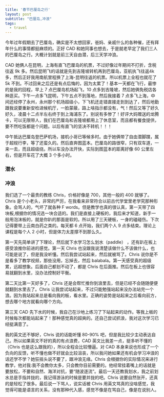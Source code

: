 ```yaml
---
title: '春节巴厘岛之行'
layout: post
subtitle: "巴厘岛,冲浪"
tags:
  - travel
---
```


今年过年假期去了巴厘岛，确实是不太想回家，爸妈、亲戚什么的各种催，还有拜年什么的事情都挺麻烦的。正好 CAD 和她同事也想去，于是就老早定了我们三人的巴厘岛之行。大概计划就是前三天自由潜，后三天学冲浪。  

CAD 她俩人在昆明，上海有直飞巴厘岛的机票，不过好像过年期间不打折，含税往返 9k 多。然后昆明飞的话就是先到吉隆坡转机再到巴厘岛，亚航执飞往返4k多，然后正好我用南航里程换了上海-昆明往返的机票。所以机票上全程也就花了 5k 不到。不过回来之后还是有点后悔的，因为太累了！基本一天都在飞行，最惨的是我的回程，早上 7 点巴厘岛机场起飞，10 点多到吉隆坡，然后她俩免税店各种逛买。下午一点多飞昆明，下午五点不到落地，然后我接着 7 点多飞上海，中间还经停了永州，永州那个机场超级小，下飞机还走错直接走到到达了，然后地勤跟我说要重新安检进候机厅，一脸蒙蔽，路上啥指示都没有，气！然后又等了好久好久，凌晨十二点半左右终于到上海浦东了。别说有多惨了！好评大妈赠送的龙腾卡，可以无限带人，我们在巴厘岛和吉隆坡都用上了休息室，而且都有餐食提供，要不然吃饭都是个问题。以后有直飞的坚决不转机！！！

中午抵达巴厘岛登巴萨机场，接机小哥已等候多时。由于她俩带了自由潜脚蹼，属于超规行李，等了还蛮久的。然后直奔图蓝本。巴厘岛的路很窄，只有双车道，一来一去，而且超级绕。所以车没办法开快，实际到图蓝本的距离好像 60 公里左右，但是开车花了大概 3 个多小时。

### 潜水

### 冲浪
我们选了一个最贵的教练 Chris，价格好像是 700，其他一般的 400 就够了。Chris 是个小老头，非常的严厉，在我看来非常符合以前古代学堂里老学究那种形象。会骂人的，气坏了就各种 F words。但是教学也真的很认真，第一天带了四块板,根据你的情况选一块合适的。我们是直接上硬板的，我后来才知道，新手一般用泡沫板的，就是你趴的那面是软的。所以用了三天硬板，一身的磕碰伤。下次记得要带上云南白药之类的。每天都 6 点开始，我们两个人 9 点多结束。理论上课程是每个人 2 小时，但是体力太差撑不到那么久。

第一天先简单讲了下理论，然后就下水学习怎么划水（paddle） ，还有趴在板上感受浪推你前进的感觉。第一天 Chris 也没跟我说清楚该做什么不该做什么，也可能是说了，但是我没听懂。然后我尝试站起来，然后就被骂了。Chris 说你是不是看多了教学视频，那些没用，忘掉去，然后 balabala。第一天感受真的超级累，远超想象。后面自己都划不动了，都是 Chris 在后面推。然后在板上也很容易就翻到水里，没办法控制好平衡。

第二天比第一天好多了，Chris 还是会帮忙推你到浪里去，但是已经不会随随便便就翻到水里去了。Chris 让我尝试站起来，不过只能勉强站起来没办法站完一个浪。因为我站起来总是看向我的板，看水里。正确的姿势是站起来之后看向前方，想去哪个地方就看向哪个方向。

第三天 CAD 先下水的时候，我自己在沙地上练习了下站起来的动作。等我上板的时候每次都能站起来了！那种感觉真的超爽的。还自己尝试抓浪，我对这次学习已经挺满意了。

我的英文还不够好，Chris 说的话能听懂 80-90% 吧，但是我比较少主动表达自己。所以如果英文不好的真的有点浪费，CAD 英文比我差一点，挺多听不懂的（Chris 也是这么跟我的），所以全程会比较懵逼。对 CAD 本身来说也形成了一个负向的反馈，听不懂也做不好就会比较沮丧，所以我问她如果还有机会学习冲浪的话还学不学？她狂摇头说不要了，跟冲浪无缘。Chris 会根据你的实际情况来进行教学，他对我:我不会教你太多，只会教你目前需要的。他经常挂着嘴上的话就是要放松，不要和自然、海洋对抗，要“随波逐流”。最后一天还教我划水，我之前划水总是手指并拢的，我记得游泳的时候是要并拢的吧。Chris 说要自然张开，还真的是轻松了很多。最后说一下骂人，说实话被 Chris 用英文骂真的没啥感觉，我觉得可能是语言的关系，没有那种代入感，感觉不像是在骂自己，像是在说别人。